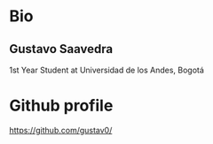 # Bio
## Gustavo Saavedra
1st Year Student at Universidad de los Andes, Bogotá
# Github profile
https://github.com/gustav0/
